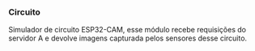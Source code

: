 ### Circuito

Simulador de circuito ESP32-CAM, esse módulo recebe requisições do servidor A e devolve imagens capturada pelos sensores desse circuito.
